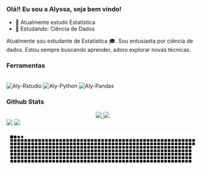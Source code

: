 ### Olá!! Eu sou a Alyssa, seja bem vindo!

- 🔭 Atualmente estudo Estatística
- 🌱 Estudando: Ciência de Dados

Atualmente sou estudante de Estatística :mortar_board:. Sou entusiasta por ciência de dados. Estou sempre buscando aprender, adoro explorar novas técnicas.  

### Ferramentas

<div style="display: inline_block"><br>
  <img align="center" alt="Aly-Rstudio" height="30" width="40" src="https://cdn.jsdelivr.net/gh/devicons/devicon/icons/rstudio/rstudio-original.svg">
  <img align="center" alt="Aly-Python" height="30" width="40" src="https://cdn.jsdelivr.net/gh/devicons/devicon/icons/python/python-original-wordmark.svg">
  <img align="center" alt="Aly-Pandas" height="30" width="40" src="https://cdn.jsdelivr.net/gh/devicons/devicon/icons/pandas/pandas-original-wordmark.svg">
</div>
          
 ### Github Stats
 
 <div align="center">
  <a href="https://github.com/alyssamsk">
  <img height="180em" src="https://github-readme-stats.vercel.app/api?username=alyssamsk&show_icons=true&theme=dracula&include_all_commits=true&count_private=true"/>
  <img height="180em" src="https://github-readme-stats.vercel.app/api/top-langs/?username=alyssamsk&layout=compact&langs_count=7&theme=dracula"/>
</div>
 
<div> 
  <a href = "mailto:alyssamsk@gmail.com"><img src="https://img.shields.io/badge/Gmail-D14836?style=for-the-badge&logo=gmail&logoColor=white" target="_blank"></a>
  <a href="https://www.linkedin.com/in/alyssamskim/" target="_blank"><img src="https://img.shields.io/badge/LinkedIn-0077B5?style=for-the-badge&logo=linkedin&logoColor=white" target="_blank"></a> 
 
  ![Snake animation](https://github.com/alyssamsk/alyssamsk/blob/output/github-contribution-grid-snake.svg)
</div>


<!--
**alyssamsk/alyssamsk** is a ✨ _special_ ✨ repository because its `README.md` (this file) appears on your GitHub profile.

Here are some ideas to get you started:

- 🔭 I’m currently working on ...
- 🌱 I’m currently learning ...
- 👯 I’m looking to collaborate on ...
- 🤔 I’m looking for help with ...
- 💬 Ask me about ...
- 📫 How to reach me: ...
- 😄 Pronouns: ...
- ⚡ Fun fact: ...
-->
